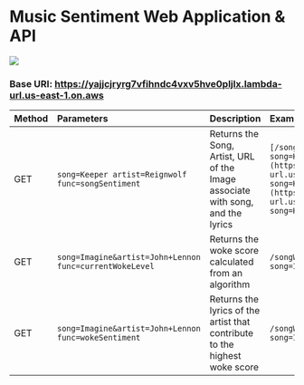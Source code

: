 # Music Sentiment Web Application & API

<img src="https://lennoxanderson.com/portfolio/MusicApp.png" />

### Base URI: https://yajjcjryrg7vfihndc4vxv5hve0pljlx.lambda-url.us-east-1.on.aws


| Method | Parameters                                   | Description                                                         | Example Request                                                                      | Expected Output                                          |
| :----- | :-------------------------------------------- | :------------------------------------------------------------------ | :----------------------------------------------------------------------------------- | :------------------------------------------------------- |
| GET    | `song=Keeper artist=Reignwolf func=songSentiment` | Returns the Song, Artist, URL of the Image associate with song, and the lyrics | `[/songWokeApi?song=Keeper&artist=Reignwolf&func=songSentiment](https://yajjcjryrg7vfihndc4vxv5hve0pljlx.lambda-url.us-east-1.on.aws/songWokeApi?song=Keeper&artist=Reignwolf&func=songSentiment)](https://yajjcjryrg7vfihndc4vxv5hve0pljlx.lambda-url.us-east-1.on.aws/songWokeApi?song=Keeper&artist=Reignwolf&func=songSentiment)` |  ['Keeper', 'Reignwolf', 'https://i.scdn.co/image/ab67616d0000b2733d7eddd9401e833c32809674', "Keeper LyricsLate night\nWhat's your intention?\nGot a bible to swear on\nNot satisfied, oh temptation\nOh no, hold on\n\nI'm a keeper baby\nHonestly\nAll my life, all my days, always\nI'm a keeper baby\nHonestly\nAll my life, all my days, always\n\nSurvive on your footsteps\nJust a cold call away\nYour light, blinding me\nLike a goldmine, unfound\n\nI'm a keeper baby\nHonestly\nAll my life, all my days, always\nI'm a keeper baby\nHonestly\nAll my life, all my days, alwaysYou might also likeEmbed"]    |
| GET    | `song=Imagine&artist=John+Lennon func=currentWokeLevel` | Returns the woke score calculated from an algorithm                 | `/songWokeApi?song=Imagine&artist=John+Lennon&func=currentWokeLevel`                                    | Woke score based on provided parameters                 |
| GET    | `song=Imagine&artist=John+Lennon func=wokeSentiment` | Returns the lyrics of the artist that contribute to the highest woke score | `/songWokeApi?song=Imagine&artist=John+Lennon&func=wokeSentiment` | Lyrics contributing to "Imagine's" woke score           |



